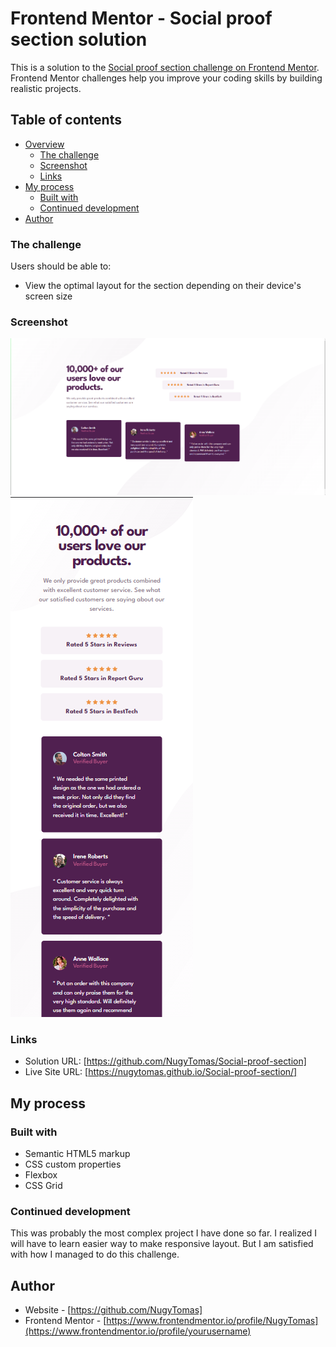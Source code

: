 # Frontend Mentor - Social proof section solution

This is a solution to the [Social proof section challenge on Frontend Mentor](https://www.frontendmentor.io/challenges/social-proof-section-6e0qTv_bA). Frontend Mentor challenges help you improve your coding skills by building realistic projects. 

## Table of contents

- [Overview](#overview)
  - [The challenge](#the-challenge)
  - [Screenshot](#screenshot)
  - [Links](#links)
- [My process](#my-process)
  - [Built with](#built-with)
  - [Continued development](#continued-development)
- [Author](#author)




### The challenge

Users should be able to:

- View the optimal layout for the section depending on their device's screen size

### Screenshot

![](desktop.PNG) ![](mobile.PNG)


### Links

- Solution URL: [https://github.com/NugyTomas/Social-proof-section]
- Live Site URL: [https://nugytomas.github.io/Social-proof-section/]

## My process

### Built with

- Semantic HTML5 markup
- CSS custom properties
- Flexbox
- CSS Grid



### Continued development

This was probably the most complex project I have done so far. I realized I will have to learn easier way to make responsive layout. But I am satisfied with how I managed to do this challenge.


## Author

- Website - [https://github.com/NugyTomas]
- Frontend Mentor - [https://www.frontendmentor.io/profile/NugyTomas](https://www.frontendmentor.io/profile/yourusername)



